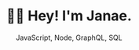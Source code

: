 <h1 align="center" >👋🏾 Hey! I'm Janae.</h1>

<p align="center">JavaScript, Node, GraphQL, SQL</p>
<br/>

<!---
**<p align="center">I love creating MERN applications and enhancing performance with Webpack and other technologies. 🤩</p>**

<p align="center">Currently, I'm working as a Coding Bootcamp Teaching Assistant for EdX. As a recent full stack web development bootcamp graduate myself, I'm always interest in hearing more about new and exciting tech employment opportunities! 🤓</p>

<p align="center">✨ Reach out to me about how I can be an asset to your team. ✨</p>
<br />
<br/>

<p align="center">
  <img src="https://github-readme-stats.vercel.app/api?username=gitJanaeW&theme=radical" width="400"/>
  <br/>
  <img src="https://github-readme-stats.vercel.app/api/top-langs/?username=gitJanaeW&theme=radical" width="400" />
</p>

<p align="center">Timezone: Eastern Standard Time (EST)</p>
<p align="center"><img src="https://visitor-badge.glitch.me/badge?page_id=gitJanaeW.gitJanaeW" alt="visitor-badge" /></p>
--->

<!---
gitJanaeW/gitJanaeW is a ✨ special ✨ repository because its `README.md` (this file) appears on your GitHub profile.
You can click the Preview link to take a look at your changes.
--->
